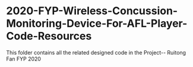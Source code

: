 # 2020-FYP-Wireless-Concussion-Monitoring-Device-For-AFL-Player-Code-Resources
This folder contains all the related designed code in the Project-- Ruitong Fan FYP 2020
